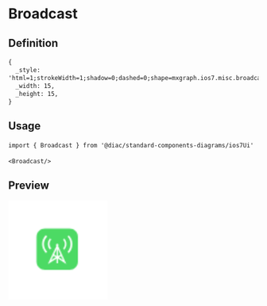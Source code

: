 # Broadcast

## Definition

```
{
  _style: 'html=1;strokeWidth=1;shadow=0;dashed=0;shape=mxgraph.ios7.misc.broadcast;fillColor=#4CDA64;strokeColor=none;buttonText=;strokeColor2=#222222;fontColor=#222222;fontSize=8;verticalLabelPosition=bottom;verticalAlign=top;align=center;sketch=0;',
  _width: 15,
  _height: 15,
}
```

## Usage

```
import { Broadcast } from '@diac/standard-components-diagrams/ios7Ui'

<Broadcast/>
```

## Preview

<img src="./broadcast.png" width="200"/>
